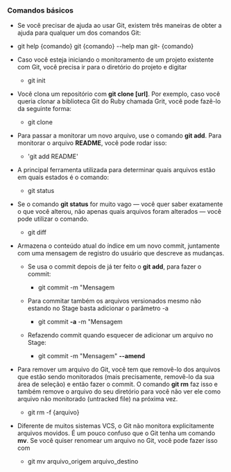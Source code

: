 ### Comandos básicos ###



*  Se você precisar de ajuda ao usar Git, existem três maneiras de obter a ajuda para qualquer um dos comandos Git: 
  * git help {comando}
    git {comando} --help
    man git- {comando}	

* Caso você esteja iniciando o monitoramento de um projeto existente com Git, você precisa ir para o diretório do projeto e digitar

  * git init

* Você clona um repositório com **git clone [url]**. Por exemplo, caso você queria clonar a biblioteca Git do Ruby chamada Grit, você pode fazê-lo da seguinte forma:

  * git clone

* Para passar a monitorar um novo arquivo, use o comando **git add**. Para monitorar o arquivo **README**, você pode rodar isso:

  * 'git add README'

* A principal ferramenta utilizada para determinar quais arquivos estão em quais estados é o comando:

  * git status

* Se o comando **git status** for muito vago — você quer saber exatamente o que você alterou, não apenas quais arquivos foram alterados — você pode utilizar o comando.

  * git diff

* Armazena o conteúdo atual do índice em um novo commit, juntamente com uma mensagem de registro do usuário que descreve as mudanças.

  - Se usa o commit depois de já ter feito o **git add**, para fazer o commit:
      - git commit -m "Mensagem 

  - Para commitar também os arquivos versionados mesmo não estando no Stage basta adicionar o parâmetro -a
    - git commit **-a** -m "Mensagem

  - Refazendo commit quando esquecer de adicionar um arquivo no Stage:
    - git commit -m "Mensagem" **--amend**

* Para remover um arquivo do Git, você tem que removê-lo dos arquivos que estão sendo monitorados (mais precisamente, removê-lo da sua área de seleção) e então fazer o commit. O comando **git rm** faz isso e também remove o arquivo do seu diretório para você não ver ele como arquivo não monitorado (untracked file) na próxima vez.

  * git rm -f {arquivo}

* Diferente de muitos sistemas VCS, o Git não monitora explicitamente arquivos movidos.
  É um pouco confuso que o Git tenha um comando **mv**. Se você quiser renomear um arquivo no Git, você pode fazer isso com

  * git mv arquivo_origem arquivo_destino
